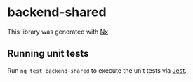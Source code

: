 # backend-shared

This library was generated with [Nx](https://nx.dev).

## Running unit tests

Run `ng test backend-shared` to execute the unit tests via [Jest](https://jestjs.io).
